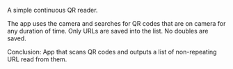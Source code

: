 A simple continuous QR reader. 

The app uses the camera and searches for QR codes that are on camera 
for any duration of time. Only URLs are saved into the list. No doubles are saved.

Conclusion:
App that scans QR codes and outputs a list of non-repeating URL read from them.
